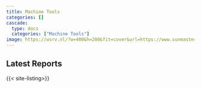 ```yaml
---
title: Machine Tools
categories: []
cascade:
  type: docs
  categories: ["Machine Tools"]
image: https://wsrv.nl/?w=400&h=200&fit=cover&url=https://www.sunmaster-cnc.com/proimages/products/CNC-Lathe/pd-cnc-1640.jpg
---
```


## Latest Reports

{{< site-listing>}}